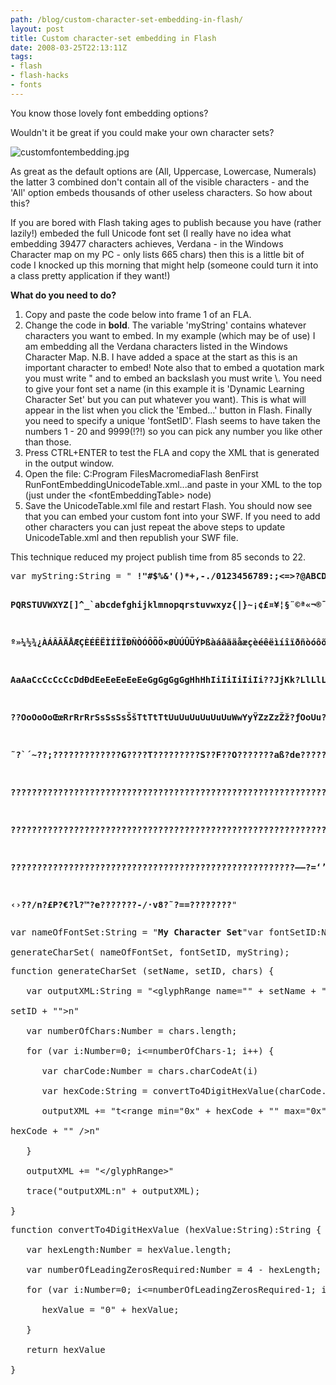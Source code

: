 ```yaml
---
path: /blog/custom-character-set-embedding-in-flash/
layout: post
title: Custom character-set embedding in Flash
date: 2008-03-25T22:13:11Z
tags:
- flash
- flash-hacks
- fonts
---
```


You know those lovely font embedding options?

Wouldn't it be great if you could make your own character sets?

<img src="http://uploads.psyked.co.uk/2008/03/customfontembedding.jpg" alt="customfontembedding.jpg" />

As great as the default options are (All, Uppercase, Lowercase, Numerals) the latter 3 combined don't contain all of the visible characters - and the 'All' option embeds thousands of other useless characters.  So how about this?


If you are bored with Flash taking ages to publish because you have (rather lazily!) embeded the full Unicode font set (I really have no idea what embedding 39477 characters achieves, Verdana - in the Windows Character map on my PC - only lists 665 chars) then this is a little bit of code I knocked up this morning that might help (someone could turn it into a class  pretty application if they want!)

<strong>What do you need to do?</strong>
<ol>
	<li>Copy and paste the code below into frame 1 of an FLA.</li>
	<li>Change the code in <strong>bold</strong>. The variable 'myString' contains whatever characters you want to embed. In my example (which may be of use) I am embedding all the Verdana characters listed in the Windows Character Map. N.B. I have added a space at the start as this is an important character to embed! Note also that to embed a quotation mark you must write " and to embed an backslash you must write \. You need to give your font set a name (in this example it is 'Dynamic Learning Character Set' but you can put whatever you want). This is what will appear in the list when you click the 'Embed...' button in Flash. Finally you need to specify a unique 'fontSetID'. Flash seems to have taken the numbers 1 - 20 and 9999(!?!) so you can pick any number you like other than those.</li>
	<li>Press CTRL+ENTER to test the FLA and copy the XML that is generated in the output window.</li>
	<li>Open the file:
C:Program FilesMacromediaFlash 8enFirst RunFontEmbeddingUnicodeTable.xml...and paste in your XML to the top (just under the &lt;fontEmbeddingTable&gt; node)</li>
	<li>Save the UnicodeTable.xml file and restart Flash. You should now see that you can embed your custom font into your SWF. If you need to add other characters you can just repeat the above steps to update UnicodeTable.xml and then republish your SWF file.</li>
</ol>
This technique reduced my project publish time from 85 seconds to 22.
<pre>var myString:String = "<strong> !"#$%&amp;'()*+,-./0123456789:;&lt;=&gt;?@ABCDEFGHIJKLMNO

PQRSTUVWXYZ[\]^_`abcdefghijklmnopqrstuvwxyz{|}~¡¢£¤¥¦§¨©ª«¬­®¯°±²³´µ¶·¸¹

º»¼½¾¿ÀÁÂÃÄÅÆÇÈÉÊËÌÍÎÏÐÑÒÓÔÕÖ×ØÙÚÛÜÝÞßàáâãäåæçèéêëìíîïðñòóôõö÷øùúûüýþÿAa

AaAaCcCcCcCcDdÐdEeEeEeEeEeGgGgGgGgHhHhIiIiIiIiIi??JjKk?LlLlLl??LlNnNnNn?

??OoOoOoŒœRrRrRrSsSsSsŠšTtTtTtUuUuUuUuUuUuWwYyŸZzZzŽž?ƒOoUu??????ˆ?¯??°?

˜?`´~??;?????????????G????T?????????S??F??O???????aß?de??????µ???p??st?f

????????????????????????????????????????????????????????????????????????

????????????????????????????????????????????????????????????????????????

??????????????????????????????????????????????????????–—?=‘’‚?“”„†‡•…‰'?

‹›??/n?£P?€?l?™?e???????-/·v8?˜?==????????</strong>"</pre>
<pre>var nameOfFontSet:String = "<strong>My Character Set</strong>"var fontSetID:Number = <strong>50</strong>

generateCharSet( nameOfFontSet, fontSetID, myString);</pre>
<pre>function generateCharSet (setName, setID, chars) {

   var outputXML:String = "&lt;glyphRange name="" + setName + "" id="" +

setID + ""&gt;n"

   var numberOfChars:Number = chars.length;

   for (var i:Number=0; i&lt;=numberOfChars-1; i++) {

      var charCode:Number = chars.charCodeAt(i)

      var hexCode:String = convertTo4DigitHexValue(charCode.toString(16))

      outputXML += "t&lt;range min="0x" + hexCode + "" max="0x" +

hexCode + "" /&gt;n"

   }

   outputXML += "&lt;/glyphRange&gt;"

   trace("outputXML:n" + outputXML);

}</pre>
<pre>function convertTo4DigitHexValue (hexValue:String):String {

   var hexLength:Number = hexValue.length;

   var numberOfLeadingZerosRequired:Number = 4 - hexLength;

   for (var i:Number=0; i&lt;=numberOfLeadingZerosRequired-1; i++) {

      hexValue = "0" + hexValue;

   }

   return hexValue

}</pre>